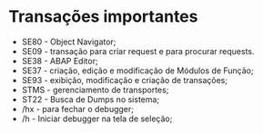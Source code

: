 # Transações importantes

- SE80 - Object Navigator;
- SE09 - transação para criar request e para procurar requests.
- SE38 - ABAP Editor;
- SE37 - criação, edição e modificação de Módulos de Função;
- SE93 - exibição, modificação e criação de transações;
- STMS - gerenciamento de transportes;
- ST22 - Busca de Dumps no sistema;
- /hx - para fechar o debugger;
- /h -  Iniciar debugger na tela de seleção;